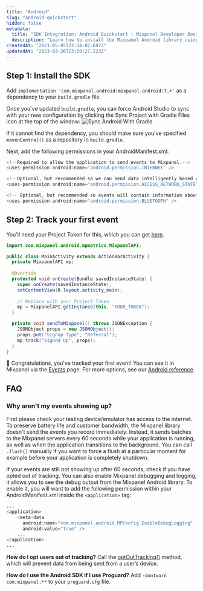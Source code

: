 ```yaml
---
title: "Android"
slug: "android-quickstart"
hidden: false
metadata: 
  title: "SDK Integration: Android Quickstart | Mixpanel Developer Docs"
  description: "Learn how to install the Mixpanel Android library using Gradle. Our documentation will ensure you're successful from installing Mixpanel to sending data."
createdAt: "2021-05-05T22:14:07.697Z"
updatedAt: "2023-03-26T23:50:27.223Z"
---
```

## Step 1: Install the SDK

Add `implementation 'com.mixpanel.android:mixpanel-android:7.+'` as a dependency to your `build.gradle` file.

Once you've updated `build.gradle`, you can force Android Studio to sync with your new configuration by clicking the Sync Project with Gradle Files icon at the top of the window:
![Sync Android With Gradle](https://storage.googleapis.com/cdn-mxpnl-com/static/readme/android-sync-gradle.png)

If it cannot find the dependency, you should make sure you've specified `mavenCentral()` as a repository in `build.gradle`.

Next, add the following permissions in your AndroidManifest.xml:

```java
<!--Required to allow the application to send events to Mixpanel.-->
<uses-permission android:name="android.permission.INTERNET" />

<!--Optional, but recommended so we can send data intelligently based on network conditions -->
<uses-permission android:name="android.permission.ACCESS_NETWORK_STATE" />

<!-- Optional, but recommended so events will contain information about bluetooth state-->
<uses-permission android:name="android.permission.BLUETOOTH" />
```


## Step 2: Track your first event
You'll need your Project Token for this, which you can get [here](https://mixpanel.com/settings/project). 

```java
import com.mixpanel.android.mpmetrics.MixpanelAPI;

public class MainActivity extends ActionBarActivity {
  private MixpanelAPI mp;
  
  @Override
  protected void onCreate(Bundle savedInstanceState) {
    super.onCreate(savedInstanceState);
    setContentView(R.layout.activity_main);
    
    // Replace with your Project Token
    mp = MixpanelAPI.getInstance(this, "YOUR_TOKEN");
  }

  private void sendToMixpanel() throws JSONException {
    JSONObject props = new JSONObject();
    props.put("Signup Type", "Referral");
    mp.track("Signed Up", props);
  }
}
```

🎉 Congratulations, you've tracked your first event! You can see it in Mixpanel via the [Events](https://mixpanel.com/report/events) page. For more options, see our [Android reference](doc:android).


## FAQ


### Why aren't my events showing up?

First please check your testing device/emulator has access to the internet. To preserve battery life and customer bandwidth, the Mixpanel library doesn't send the events you record immediately. Instead, it sends batches to the Mixpanel servers every 60 seconds while your application is running, as well as when the application transitions to the background. You can call `.flush()` manually if you want to force a flush at a particular moment for example before your application is completely shutdown.

If your events are still not showing up after 60 seconds, check if you have opted out of tracking. You can also enable Mixpanel debugging and logging, it allows you to see the debug output from the Mixpanel Android library. To enable it, you will want to add the following permission within your AndroidManifest.xml inside the `<application>` tag:

```java
...
<application>
    <meta-data
      android:name="com.mixpanel.android.MPConfig.EnableDebugLogging"
      android:value="true" />
    ...
</application>
...
```

**How do I opt users out of tracking?**
Call the [optOutTracking()](http://mixpanel.github.io/mixpanel-android/com/mixpanel/android/mpmetrics/MixpanelAPI.html#optOutTracking--) method, which will prevent data from being sent from a user’s device.


**How do I use the Android SDK if I use Proguard?**
Add `-dontwarn com.mixpanel.**` to your `proguard.cfg` file.
